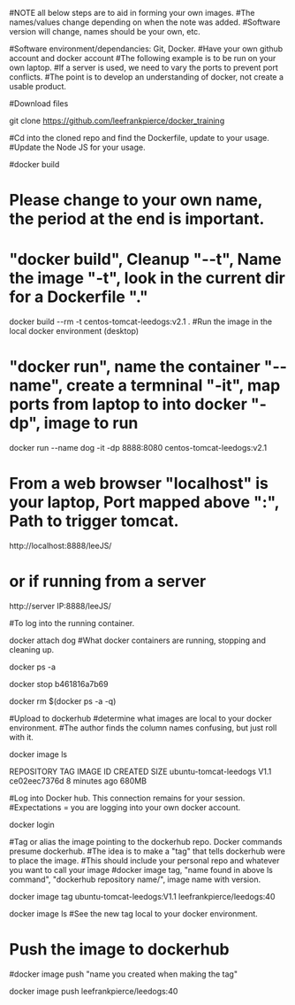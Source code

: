 #NOTE all below steps are to aid in forming your own images. 
#The names/values change depending on when the note was added. 
#Software version will change, names should be your own, etc.

#Software environment/dependancies: Git, Docker.
#Have your own github account and docker account
#The following example is to be run on your own laptop.
#If a server is used, we need to vary the ports to prevent port conflicts.
#The point is to develop an understanding of docker, not create a usable product.

#Download files

git clone https://github.com/leefrankpierce/docker_training

#Cd into the cloned repo and find the Dockerfile, update to your usage. 
#Update the Node JS for your usage.

#docker build 
# Please change to your own name, the period at the end is important.
# "docker build", Cleanup "--t", Name the image "-t", look in the current dir for a Dockerfile "."

docker build --rm -t centos-tomcat-leedogs:v2.1 . 
#Run the image in the local docker environment (desktop) 
# "docker run", name the container "--name", create a termninal "-it", map ports from laptop to into docker "-dp", image to run

docker run --name dog -it -dp 8888:8080 centos-tomcat-leedogs:v2.1  
# From a web browser "localhost" is your laptop, Port mapped above ":", Path to trigger tomcat.

http://localhost:8888/leeJS/
# or if running from a server

http://server IP:8888/leeJS/

#To log into the running container.

docker attach dog
#What docker containers are running, stopping and cleaning up.

docker ps -a

docker stop b461816a7b69

docker rm $(docker ps -a -q)

#Upload to dockerhub
#determine what images are local to your docker environment.
#The author finds the column names confusing, but just roll with it.

docker image ls

REPOSITORY              TAG       IMAGE ID       CREATED         SIZE
ubuntu-tomcat-leedogs   V1.1      ce02eec7376d   8 minutes ago   680MB

#Log into Docker hub. This connection remains for your session.
#Expectations = you are logging into your own docker account.

docker login 

#Tag or alias the image pointing to the dockerhub repo. Docker commands presume dockerhub. 
#The idea is to make a "tag" that tells dockerhub were to place the image.
#This should include your personal repo and whatever you want to call your image
#docker image tag, "name found in above ls command", "dockerhub repository name/", image name with version. 

docker image tag ubuntu-tomcat-leedogs:V1.1 leefrankpierce/leedogs:40

docker image ls
#See the new tag local to your docker environment.
# Push the image to dockerhub
#docker image push "name you created when making the tag"

docker image push leefrankpierce/leedogs:40
